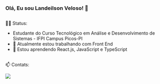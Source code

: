 ### Olá, Eu sou Landeilson Veloso! 👋

##

👨‍💻 Status:

- Estudante do Curso Tecnológico em Análise e Desenvolvimento de Sistemas - IFPI Campus Picos-PI
- 🔭 Atualmente estou trabalhando com Front End
- 🌱 Estou aprendendo React.js, JavaScript e TypeScript

##


📫 Contats:

<div>
   <a href="landeilson.veloso.programmer@gmail.com"><img src="https://img.shields.io/badge/Gmail-D14836?style=for-the-badge&logo=gmail&logoColor=white"></a>
</div>
